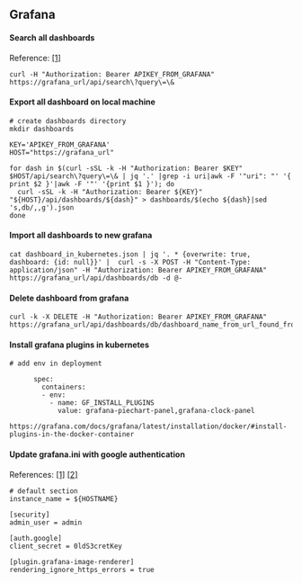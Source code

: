 ## Grafana


#### Search all dashboards
Reference: [[1]](https://grafana.com/docs/grafana/latest/http_api/create-api-tokens-for-org/)
```
curl -H "Authorization: Bearer APIKEY_FROM_GRAFANA" https://grafana_url/api/search\?query\=\&
```

#### Export all dashboard on local machine
```
# create dashboards directory
mkdir dashboards

KEY='APIKEY_FROM_GRAFANA'
HOST="https://grafana_url"

for dash in $(curl -sSL -k -H "Authorization: Bearer $KEY" $HOST/api/search\?query\=\& | jq '.' |grep -i uri|awk -F '"uri": "' '{ print $2 }'|awk -F '"' '{print $1 }'); do
  curl -sSL -k -H "Authorization: Bearer ${KEY}" "${HOST}/api/dashboards/${dash}" > dashboards/$(echo ${dash}|sed 's,db/,,g').json
done
```

#### Import all dashboards to new grafana
```
cat dashboard_in_kubernetes.json | jq '. * {overwrite: true, dashboard: {id: null}}' |  curl -s -X POST -H "Content-Type: application/json" -H "Authorization: Bearer APIKEY_FROM_GRAFANA" https://grafana_url/api/dashboards/db -d @-
```

#### Delete dashboard from grafana
```
curl -k -X DELETE -H "Authorization: Bearer APIKEY_FROM_GRAFANA" https://grafana_url/api/dashboards/db/dashboard_name_from_url_found_from_search
```

#### Install grafana plugins in kubernetes
```
# add env in deployment

      spec:
        containers:
        - env:
          - name: GF_INSTALL_PLUGINS
            value: grafana-piechart-panel,grafana-clock-panel

https://grafana.com/docs/grafana/latest/installation/docker/#install-plugins-in-the-docker-container
```

#### Update grafana.ini with google authentication
References: [[1]](https://grafana.com/docs/grafana/latest/administration/configuration/#config-file-locations) [[2]](https://grafana.com/docs/grafana/latest/auth/google/)
```
# default section
instance_name = ${HOSTNAME}

[security]
admin_user = admin

[auth.google]
client_secret = 0ldS3cretKey

[plugin.grafana-image-renderer]
rendering_ignore_https_errors = true

```
